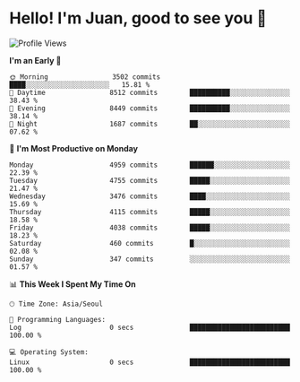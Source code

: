 # Hello! I'm Juan, good to see you 👋

<!--
**Y-k-Y/Y-k-Y** is a ✨ _special_ ✨ repository because its `README.md` (this file) appears on your GitHub profile.

Here are some ideas to get you started:

- 🔭 I’m currently working on ...
- 🌱 I’m currently learning ...
- 👯 I’m looking to collaborate on ...
- 🤔 I’m looking for help with ...
- 💬 Ask me about ...
- 📫 How to reach me: ...
- 😄 Pronouns: ...
- ⚡ Fun fact: ...
-->
<!--
![Profile views](https://gpvc.arturio.dev/Y-k-Y)

[![Omid Nikrah StackOverflow](https://github-readme-stackoverflow.vercel.app/?userID=9517076)](https://stackoverflow.com/users/9517076/i-have-10-fingers)
-->

<!--START_SECTION:waka-->
![Profile Views](http://img.shields.io/badge/Profile%20Views-0-blue)

**I'm an Early 🐤** 

```text
🌞 Morning                3502 commits        ████░░░░░░░░░░░░░░░░░░░░░   15.81 % 
🌆 Daytime                8512 commits        ██████████░░░░░░░░░░░░░░░   38.43 % 
🌃 Evening                8449 commits        ██████████░░░░░░░░░░░░░░░   38.14 % 
🌙 Night                  1687 commits        ██░░░░░░░░░░░░░░░░░░░░░░░   07.62 % 
```
📅 **I'm Most Productive on Monday** 

```text
Monday                   4959 commits        ██████░░░░░░░░░░░░░░░░░░░   22.39 % 
Tuesday                  4755 commits        █████░░░░░░░░░░░░░░░░░░░░   21.47 % 
Wednesday                3476 commits        ████░░░░░░░░░░░░░░░░░░░░░   15.69 % 
Thursday                 4115 commits        █████░░░░░░░░░░░░░░░░░░░░   18.58 % 
Friday                   4038 commits        █████░░░░░░░░░░░░░░░░░░░░   18.23 % 
Saturday                 460 commits         █░░░░░░░░░░░░░░░░░░░░░░░░   02.08 % 
Sunday                   347 commits         ░░░░░░░░░░░░░░░░░░░░░░░░░   01.57 % 
```


📊 **This Week I Spent My Time On** 

```text
🕑︎ Time Zone: Asia/Seoul

💬 Programming Languages: 
Log                      0 secs              █████████████████████████   100.00 % 

💻 Operating System: 
Linux                    0 secs              █████████████████████████   100.00 % 
```


<!--END_SECTION:waka-->
